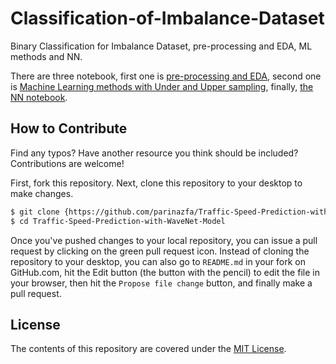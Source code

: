 # Classification-of-Imbalance-Dataset
Binary Classification for Imbalance Dataset,  pre-processing and EDA, ML methods and NN.

There are three notebook, first one is [pre-processing and EDA](https://github.com/parinazfa/Classification-of-Imbalance-Dataset/blob/main/Pre-processing%20data_final.ipynb), second one is [Machine Learning methods with Under and Upper sampling](https://github.com/parinazfa/Classification-of-Imbalance-Dataset/blob/main/Machine%20Learning%20Methods.ipynb), finally, [the NN notebook](https://github.com/parinazfa/Classification-of-Imbalance-Dataset/blob/main/DeepNeuralNet.ipynb). 


## How to Contribute

Find any typos? Have another resource you think should be included? Contributions are welcome!

First, fork this repository.
Next, clone this repository to your desktop to make changes.

```sh
$ git clone {https://github.com/parinazfa/Traffic-Speed-Prediction-with-WaveNet-Model.git}
$ cd Traffic-Speed-Prediction-with-WaveNet-Model
```

Once you've pushed changes to your local repository, you can issue a pull request by clicking on the green pull request icon.
Instead of cloning the repository to your desktop, you can also go to `README.md` in your fork on GitHub.com, hit the Edit button (the button with the pencil) to edit the file in your browser, then hit the `Propose file change` button, and finally make a pull request. 

## License

The contents of this repository are covered under the [MIT License](LICENSE).
